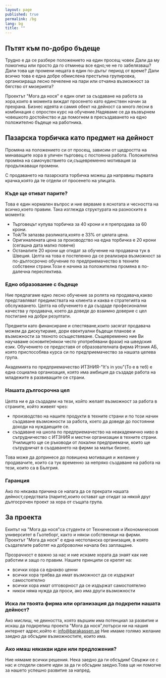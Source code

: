 ```yaml
---
layout: page
published: true
permalink: /bg
lang: bg
title: ""
---
```


## Пътят към по-добро бъдеще

Трудно е да се разбере положението на един просещ човек Дали да му помогнеш или просто да го отминеш все едно,че не го забелязваш? Дали това ще промени нещата в един по-дълъг период от време? Дали всичко това е една добре обмислена престъпна групировка, организираща лесно печелене на пари или отчаяна възможност за бягство от мизерията?

Проектът "Мога да нося" е един опит за създаване на работа за хора,които в момента виждат просенето като единствен начин за прехрана. Бизнес идеята и самия обект на дейност са много лесни в комбинация с опростен курс на обучение.Надяваме се да възвърнем човешкото достойнство и да помогнем в пресъздаването на едно положително бъдеще на работника.

## Пазарска торбичка като предмет на дейност

Промяна на положението си от просещ, зависим от щедростта на минаващите хора в уличен търговец с постоянна работа. Положителна промяна на самочувствието си,същевременно мотивация за продължаващи промени.

С продаването на пазарската торбичка можеш да направиш първата крачка,която да те отдели от просенето на улицата.

### Къде ще отиват парите?

Това е един нормален въпрос и ние вярваме в яснотата и чесността на всичко,което правим. Така изглежда структурата на разноските в момента:

- Търговецът купува торбичка за 40 крони и я препродава за 60 крони.
- Той/Тя запазва разликата,която е 33% от цялата цена.
- Оригиналената цена за производство на една торбичка е 20 крони (сегашна дата малко повече)
- Останалите 20 крони ще отидат за обучение на продавача тук в Швеция. Целта на това е постепенно да се реализира възможност за по-дългосрочно обучение по предприемачество в техните собствени страни.Този е начина за положителна промяна в по-далечна переспектива.

### Едно образование с бъдеще

Ние предлагаме едно лесно обучение за ролята на продавача,какво представляват предимствата на клиента и каква е стратегията на обслужването. Целта на обучението е да създаде професионални качества у продавача, което да доведе до взаимно доверие с цел постигане на добри резултати.

Предмети като финансиране и спестяване,които засягат продавача можем да дискутираме, дори евентуални  бъдещи планове и възможности за тяхното осъществяване. Същевременно ние Ви научаваме основите(някои често употребявани фрази) на шведския език. Обучението се предоставя от образователната фирма Итзния АБ, която приспособява курса си по предприемачество за нашата целева група.

Академията по предприемачество ИТЗНИЯ-"It's in you"(То е в теб) е една социална организация, която има амбиция да създаде работа на младежите в развиващите се страни.

### Нашата дългосрочна цел

Целта ни е да създадем на тези, който желаят възможност  за работа в страните, който живеят чрез:

- производство на нашите продукти в техните страни и по този начин създаване възможности за работа, което да доведе до постоянни доходи на нуждаещите се.
- създаване на школа по предприемачество на неакадемично ниво в сътрудничество с ИТЗНИЯ и местни организации в техните страни. Училището ще се ръководи от локални предприемачи, които ще сътрудничат в създаването на фирми за малък бизнес.

Това може да допринесе до повишена мотивация и желание у продавачите, които са тук временно за непряко създаване на работа на тези, които са в Бългрия.

### Гаранция

Ако по някаква причина се налага да се прекрати нашата дейност,средствата (парите),които остават ще отидат за някой друг дългосрочен проект за хора от същата група.

## За проекта

Екипът на "Мога да нося"са студенти от Техническия и Икономическия университет в Гьотеборг, както и някои собственици на фирми. Проектът "Мога да нося" е една нестопанска организация, в която създателите работят на доброволни начала без заплащане.

Прозрачност е важно за нас и ние искаме хората да знаят как ние работим и защо го правим. Нашите принципи се крепят на:

- всички хора са еднакво ценни
- всички хора трябва да имат възможност да се издържат самостоятелно
- всички хора имат отговорност да се издържат самостоятелно
- никои няма нужда да проси, ако има други възможности

### Иска ли твоята фирма или организация да подкрепи нашата дейност?

Ако мислиш, че деиността, която вършим има потенциал за развитие и искаш да подкрепиш проекта "Мога да нося",потърси ни на нашия интернет адрес,който е: [info@barakassen.se](mailto:info@barakassen.se)
Ние имаме голямо желание заедно да обсъдим възможностите, които има.

### Ако имаш някакви идеи или предложения?

Ние нямаме всички решения. Нека заедно да ги обсъдим! Свържи се с нас и сподели своите идеи за да ги обсъдим заедно.Това ще ни помогне за нашето успешно развитие за напред.
